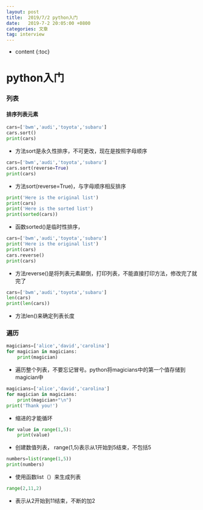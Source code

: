 ```yaml
---
layout: post
title:  2019/7/2 python入门
date:   2019-7-2 20:05:00 +0800
categories: 文章
tag: interview
---
```


* content
{:toc}
# python入门

### 列表

#### 排序列表元素

~~~python
cars=['bwm','audi','toyota','subaru']
cars.sort()
print(cars)

~~~

-  方法sort是永久性排序，不可更改，现在是按照字母顺序

~~~python
cars=['bwm','audi','toyota','subaru']
cars.sort(reverse=True)
print(cars)
~~~

- 方法sort(reverse=True)，与字母顺序相反排序

~~~python
print('Here is the original list')
print(cars)
print('Here is the sorted list')
print(sorted(cars))
~~~

- 函数sorted()是临时性排序，

~~~python
cars=['bwm','audi','toyota','subaru']
print('Here is the original list')
print(cars)
cars.reverse()
print(cars)
~~~

- 方法reverse()是将列表元素颠倒，打印列表，不能直接打印方法，修改完了就完了

~~~python
cars=['bwm','audi','toyota','subaru']
len(cars)
print(len(cars))
~~~

- 方法len()来确定列表长度

### 遍历

~~~python
magicians=['alice','david','carolina']
for magician in magicians:
	print(magician)
~~~

- 遍历整个列表，不要忘记冒号。python将magicians中的第一个值存储到magician中

~~~python
magicians=['alice','david','carolina']
for magician in magicians:
	print(magician+"\n")
print('Thank you!')
~~~

- 缩进的才能循环

~~~python
for value in range(1,5):
	print(value)
~~~

- 创建数值列表， range(1,5)表示从1开始到5结束，不包括5

~~~python
numbers=list(range(1,5))
print(numbers)
~~~

- 使用函数list（）来生成列表

~~~python
range(2,11,2)
~~~

- 表示从2开始到11结束，不断的加2

